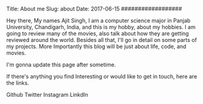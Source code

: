 Title: About me
Slug: about
Date: 2017-06-15
##################

Hey there, My names Ajit Singh, I am a computer science major in Panjab University, Chandigarh, India, and this is my hobby, about my hobbies.
I am going to review many of the movies, also talk about how they are getting reviewed around the world.
Besides all that, I'll go in detail on some parts of my projects.
More Importantly this blog will be just about life, code, and movies.

I'm gonna update this page after sometime.

If there's anything you find Interesting or would like to get in touch, here are the links.

Github
Twitter
Instagram
LinkdIn


